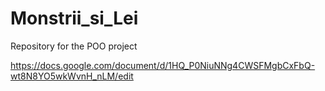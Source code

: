 # Monstrii_si_Lei
Repository for the POO project

https://docs.google.com/document/d/1HQ_P0NiuNNg4CWSFMgbCxFbQ-wt8N8YO5wkWvnH_nLM/edit
